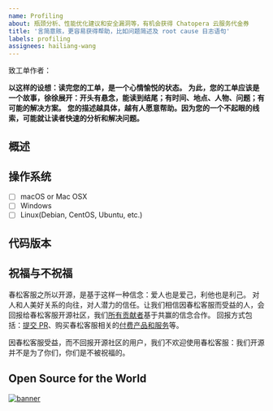 ```yaml
---
name: Profiling
about: 瓶颈分析、性能优化建议和安全漏洞等，有机会获得 Chatopera 云服务代金券
title: '言简意赅，更容易获得帮助，比如问题简述及 root cause 日志语句'
labels: profiling
assignees: hailiang-wang
---
```


致工单作者：

**以这样的设想：读完您的工单，是一个心情愉悦的状态。**
**为此，您的工单应该是一个故事，徐徐展开：开头有悬念，能读到结尾；有时间、地点、人物、问题；有可能的解决方案。**
**您的描述越具体，越有人愿意帮助。因为您的一个不起眼的线索，可能就让读者快速的分析和解决问题。**

<!-- 如果工单的内容，没有具体、没有背景、没有截图、没有日志的话，也就没有人愿意解决。 -->

## 概述

## 操作系统

- [ ] macOS or Mac OSX
- [ ] Windows
- [ ] Linux(Debian, CentOS, Ubuntu, etc.)

## 代码版本
<!-- Git commit hash (`git rev-parse HEAD`)，进入代码库并执行 -->

## 祝福与不祝福

春松客服之所以开源，是基于这样一种信念：爱人也是爱己，利他也是利己。
对人和人美好关系的向往，对人潜力的信任。让我们相信因春松客服而受益的人，会回报给春松客服开源社区，我们[所有贡献者](https://github.com/chatopera/cskefu#%E8%B4%A1%E7%8C%AE%E8%80%85%E5%88%97%E8%A1%A8-)基于共赢的信念合作。
回报方式包括：[提交 PR](https://github.com/chatopera/cskefu/blob/osc/CONTRIBUTING.md)、购买春松客服相关的[付费产品和服务](https://www.chatopera.com/price.html)等。

因春松客服受益，而不回报开源社区的用户，我们不欢迎使用春松客服：我们开源并不是为了你们，你们是不被祝福的。

## Open Source for the World

[![banner][co-banner-image]][co-url]

[co-banner-image]: https://user-images.githubusercontent.com/3538629/159913838-fbed2a14-a735-45b3-9e48-4727780a0d96.png
[co-url]: https://www.chatopera.com